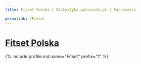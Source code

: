 ```yaml
---
title: Fitset Polska | Statystyki patronite.pl | Patromierz

permalink: /Fitset
---
```


# [Fitset Polska](https://patronite.pl/Fitset)

{% include profile.md name="Fitset" prefix="f" %}
